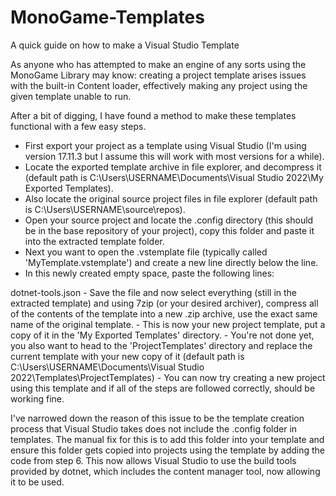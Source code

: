 # MonoGame-Templates
A quick guide on how to make a Visual Studio Template 

As anyone who has attempted to make an engine of any sorts using the MonoGame Library may know: creating a project template arises issues with the built-in Content loader, effectively making any project using the given template unable to run.

After a bit of digging, I have found a method to make these templates functional with a few easy steps.

- First export your project as a template using Visual Studio (I'm using version 17.11.3 but I assume this will work with most versions for a while).
- Locate the exported template archive in file explorer, and decompress it (default path is C:\Users\USERNAME\Documents\Visual Studio 2022\My Exported Templates).
- Also locate the original source project files in file explorer (default path is C:\Users\USERNAME\source\repos).
- Open your source project and locate the .config directory (this should be in the base repository of your project), copy this folder and paste it into the extracted template folder.
- Next you want to open the .vstemplate file (typically called 'MyTemplate.vstemplate') and create a new line directly below the <TemplateContent> line.
- In this newly created empty space, paste the following lines:
<Folder Name=".config" TargetFolderName=".config">
 <ProjectItem ReplaceParameters="false" TargetFileName="dotnet-tools.json">dotnet-tools.json</ProjectItem>
</Folder>
- Save the file and now select everything (still in the extracted template) and using 7zip (or your desired archiver), compress all of the contents of the template into a new .zip archive, use the exact same name of the   
  original template.
- This is now your new project template, put a copy of it in the 'My Exported Templates' directory.
- You're not done yet, you also want to head to the 'ProjectTemplates' directory and replace the current template with your new copy of it (default path is C:\Users\USERNAME\Documents\Visual Studio 
  2022\Templates\ProjectTemplates)
- You can now try creating a new project using this template and if all of the steps are followed correctly, should be working fine.


I've narrowed down the reason of this issue to be the template creation process that Visual Studio takes does not include the .config folder in templates. The manual fix for this is to add this folder into your template and ensure this folder gets copied into projects using the template by adding the code from step 6. This now allows Visual Studio to use the build tools provided by dotnet, which includes the content manager tool, now allowing it to be used.
